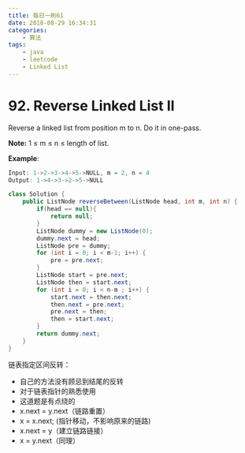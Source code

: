 ```yaml
---
title: 每日一刷61
date: 2018-08-29 16:34:31
categories: 
    - 算法
tags:
    - java
    - leetcode
    - Linked List
---
```

# 92. Reverse Linked List II

Reverse a linked list from position m to n. Do it in one-pass.

**Note:** 1 ≤ m ≤ n ≤ length of list.

**Example**:
```js
Input: 1->2->3->4->5->NULL, m = 2, n = 4
Output: 1->4->3->2->5->NULL
```

```java
class Solution {
    public ListNode reverseBetween(ListNode head, int m, int n) {
        if(head == null){
            return null;
        }
        ListNode dummy = new ListNode(0);
        dummy.next = head;
        ListNode pre = dummy;
        for (int i = 0; i < m-1; i++) {
            pre = pre.next;
        }
        ListNode start = pre.next;
        ListNode then = start.next;
        for (int i = 0; i < n-m ; i++) {
            start.next = then.next;
            then.next = pre.next;
            pre.next = then;
            then = start.next;
        }
        return dummy.next;
    }
}
```
链表指定区间反转：
- 自己的方法没有顾忌到结尾的反转
- 对于链表指针的熟悉使用
- 这道题是有点绕的
- x.next = y.next（链路重置）
- x = x.next; (指针移动，不影响原来的链路)
- x.next = y（建立链路链接）
- x = y.next（同理）
